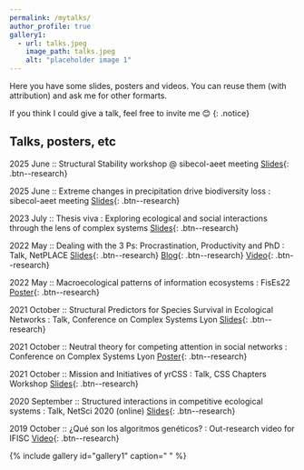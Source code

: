 ```yaml
---
permalink: /mytalks/
author_profile: true
gallery1:
  - url: talks.jpeg
    image_path: talks.jpeg
    alt: "placeholder image 1"
---
```

Here you have some slides, posters and videos.
You can reuse them (with attribution) and ask me for other formarts.

If you think I could give a talk, feel free to invite me :blush: 
{: .notice}

## Talks, posters, etc
2025 June  ::  Structural Stability workshop @ sibecol-aeet meeting [Slides](https://drive.google.com/file/d/1-E_9hv9QfNlH_ZSGWlHTvuUzrHasW9_O/view?usp=sharing){: .btn--research} 

2025 June  ::  Extreme changes in precipitation drive biodiversity loss
: sibecol-aeet meeting [Slides](https://drive.google.com/file/d/1-E_9hv9QfNlH_ZSGWlHTvuUzrHasW9_O/view?usp=sharing){: .btn--research} 

2023 July  ::  Thesis viva
:   Exploring ecological and social interactions through the lens of complex systems [Slides](https://violetavivi.github.io/files/thesis_viva_compressed.pdf){: .btn--research} 

2022 May  ::  Dealing with the 3 Ps: Procrastination, Productivity and PhD
:   Talk, NetPLACE [Slides](https://violetavivi.github.io/files/NetPLACEprocrastination.pdf){: .btn--research} [Blog](https://sites.google.com/view/netplace/schedule/blog/blogpost-003?authuser=0){: .btn--research} [Video](https://youtu.be/E1r2EOGwuSU?t=50){: .btn--research}

2022 May  ::  Macroecological patterns of information ecosystems
:  FisEs22 [Poster](https://violetavivi.github.io/files/fises22-poster.pdf){: .btn--research}

2021 October  ::  Structural Predictors for Species Survival in Ecological Networks
:  Talk, Conference on Complex Systems Lyon  [Slides](https://violetavivi.github.io/files/structuredPredictors-talk-donana.pdf){: .btn--research}

2021 October  ::  Neutral theory for competing attention in social networks
:   Conference on Complex Systems Lyon [Poster](https://violetavivi.github.io/files/posterCCSLyon.pdf){: .btn--research}

2021 October  ::  Mission and Initiatives of yrCSS
:   Talk, CSS Chapters Workshop [Slides](https://violetavivi.github.io/files/CCSLyon2021-LocalChapter.pdf){: .btn--research}

2020 September  ::  Structured interactions in competitive ecological systems
:   Talk, NetSci 2020 (online)  [Slides](https://violetavivi.github.io/files/CCSLyon2021-LocalChapter.pdf){: .btn--research}

2019 October  ::  ¿Qué son los algoritmos genéticos?
:   Out-research video for IFISC  [Video](https://youtu.be/K88hTnzo-tI){: .btn--research}



{% include gallery id="gallery1" caption=" " %}
